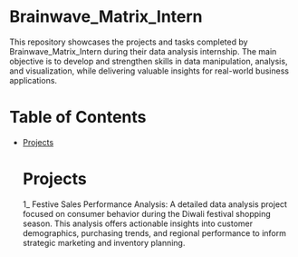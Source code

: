 # Brainwave_Matrix_Intern
This repository showcases the projects and tasks completed by Brainwave_Matrix_Intern during their data analysis internship. The main objective is to develop and strengthen skills in data manipulation, analysis, and visualization, while delivering valuable insights for real-world business applications.
# Table of Contents
* [Projects](#Projects)

  # Projects
  1_ Festive Sales Performance Analysis:
  A detailed data analysis project focused on consumer behavior during the Diwali festival shopping season. This analysis offers actionable insights into customer demographics, purchasing trends, and regional performance to inform strategic marketing and inventory planning.
